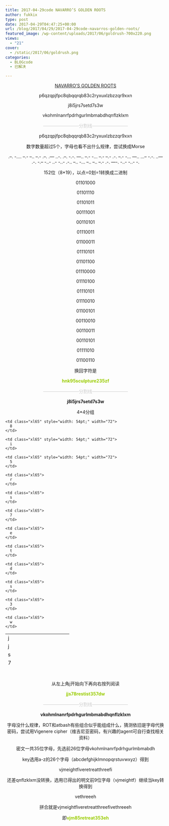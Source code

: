 ```yaml
---
title: 2017-04-29code NAVARRO’S GOLDEN ROOTS
author: fukkix
type: post
date: 2017-04-29T04:47:25+00:00
url: /blog/2017/04/29/2017-04-29code-navarros-golden-roots/
featured_image: /wp-content/uploads/2017/06/goldrush-700x220.png
views:
  - "21"
cover:
  - /static/2017/06/goldrush.png
categories:
  - BLOGcode
  - 已解决

---
```

<p style="text-align: center;">
  <a href="http://investigate.ingress.com/2017/04/29/navarros-golden-roots/" target="_blank" rel="noopener">NAVARRO’S GOLDEN ROOTS</a>
</p>

<p style="text-align: center;">
  p6qzqpjfpc8qbqqrqb83c2ryxuxlzbzzqr9xxn
</p>

<p style="text-align: center;">
  j8i5jrs7setd7s3w
</p>

<p style="text-align: center;">
  vkohmlnanrfpdrhgurlmbmabdhqnflzklxm<!--more-->
</p>

<p style="text-align: center;">
  <span style="color: #cccccc;">————————分割线————————</span>
</p>

<p style="text-align: center;">
  p6qzqpjfpc8qbqqrqb83c2ryxuxlzbzzqr9xxn
</p>

<p style="text-align: center;">
  数字数量超过5个，字母也看不出什么规律，尝试换成Morse
</p>

<p style="text-align: center;">
  .&#8211;. -&#8230;. &#8211;.- &#8211;.. &#8211;.- .&#8211;. .&#8212; ..-. .&#8211;. -.-. &#8212;.. &#8211;.- -&#8230; &#8211;.- &#8211;.- .-. &#8211;.- -&#8230; &#8212;.. &#8230;&#8211; -.-. ..&#8212; .-. -.&#8211; -..- ..- -..- .-.. &#8211;.. -&#8230; &#8211;.. &#8211;.. &#8211;.- .-. &#8212;-. -..- -..- -.
</p>

<p style="text-align: center;">
  152位（8*19），以点=0划=1转换成二进制
</p>

<p style="text-align: center;">
  01101000
</p>

<p style="text-align: center;">
  01101110
</p>

<p style="text-align: center;">
  01101011
</p>

<p style="text-align: center;">
  00111001
</p>

<p style="text-align: center;">
  00110101
</p>

<p style="text-align: center;">
  01110011
</p>

<p style="text-align: center;">
  01100011
</p>

<p style="text-align: center;">
  01110101
</p>

<p style="text-align: center;">
  01101100
</p>

<p style="text-align: center;">
  01110000
</p>

<p style="text-align: center;">
  01110100
</p>

<p style="text-align: center;">
  01110101
</p>

<p style="text-align: center;">
  01110010
</p>

<p style="text-align: center;">
  01100101
</p>

<p style="text-align: center;">
  00110010
</p>

<p style="text-align: center;">
  00110011
</p>

<p style="text-align: center;">
  00110101
</p>

<p style="text-align: center;">
  01111010
</p>

<p style="text-align: center;">
  01100110
</p>

<p style="text-align: center;">
  换回字符是
</p>

<p style="text-align: center;">
  <span style="color: #99cc00;"><strong>hnk95sculpture235zf</strong></span>
</p>

<p style="text-align: center;">
  <span style="color: #cccccc;">————————分割线————————</span>
</p>

<p style="text-align: center;">
  <strong>j8i5jrs7setd7s3w</strong>
</p>

<p style="text-align: center;">
  4*4分组
</p>

<table class=" aligncenter" style="border-collapse: collapse; width: 201px; height: 99px;" border="0" width="288" cellspacing="0" cellpadding="0">
  <colgroup> <col style="width: 54pt;" span="4" width="72" /> </colgroup> <tr style="height: 15.75pt;">
    <td class="xl65" style="height: 15.75pt; width: 54pt;" width="72" height="21">
      j
    </td>
    
    <td class="xl65" style="width: 54pt;" width="72">
      8
    </td>
    
    <td class="xl65" style="width: 54pt;" width="72">
      i
    </td>
    
    <td class="xl65" style="width: 54pt;" width="72">
      5
    </td>
  </tr>
  
  <tr style="height: 15.75pt;">
    <td class="xl65" style="height: 15.75pt;" height="21">
      j
    </td>
    
    <td class="xl65">
      r
    </td>
    
    <td class="xl65">
      s
    </td>
    
    <td class="xl65">
      7
    </td>
  </tr>
  
  <tr style="height: 15.75pt;">
    <td class="xl65" style="height: 15.75pt;" height="21">
      s
    </td>
    
    <td class="xl65">
      e
    </td>
    
    <td class="xl65">
      t
    </td>
    
    <td class="xl65">
      d
    </td>
  </tr>
  
  <tr style="height: 15.75pt;">
    <td class="xl65" style="height: 15.75pt;" height="21">
      7
    </td>
    
    <td class="xl65">
      s
    </td>
    
    <td class="xl65">
      3
    </td>
    
    <td class="xl65">
      w
    </td>
  </tr>
</table>

&nbsp;

<p style="text-align: center;">
  从左上角j开始向下再向右按列阅读
</p>

<p style="text-align: center;">
  <span style="color: #99cc00;"><strong>jjs78restist357dw</strong></span>
</p>

<p style="text-align: center;">
  <span style="color: #cccccc;">————————分割线————————</span>
</p>

<p style="text-align: center;">
  <strong>vkohmlnanrfpdrhgurlmbmabdhqnflzklxm</strong>
</p>

<p style="text-align: center;">
  字母没什么规律，ROT和atbash有些组合似乎能组成什么，猜测依旧是字母代换密码，尝试用Vigenere cipher（维吉尼亚密码，有兴趣的agent可自行查找相关资料）
</p>

<p style="text-align: center;">
  密文一共35位字母，先选前26位字母vkohmlnanrfpdrhgurlmbmabdh
</p>

<p style="text-align: center;">
  key选用a-z的26个字母（abcdefghijklmnopqrstuvwxyz）得到
</p>

<p style="text-align: center;">
  vjmeightfiveretreatthreefi
</p>

<p style="text-align: center;">
  还差qnflzklxm没转换，选用已得出的明文前9位字母（vjmeightf）继续当key转换得到
</p>

<p style="text-align: center;">
  vethreeeh
</p>

<p style="text-align: center;">
  拼合就是vjmeightfiveretreatthreefivethreeeh
</p>

<p style="text-align: center;">
  即<span style="color: #99cc00;"><strong>vjm85retreat353eh</strong></span>
</p>

&nbsp;

&nbsp;